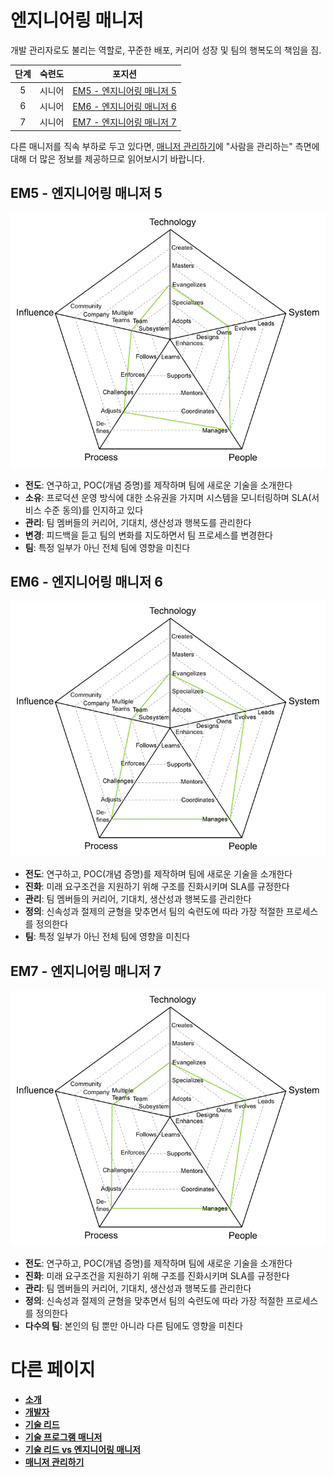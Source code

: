 # 엔지니어링 매니저

개발 관리자로도 불리는 역할로, 꾸준한 배포, 커리어 성장 및 팀의 행복도의 책임을 짐.

| 단계 | 숙련도 |                         포지션                          |
| :---: | :-------: | :-------------------------------------------------------: |
|   5   |  시니어   | [EM5 - 엔지니어링 매니저 5](#em5---엔지니어링-매니저-5) |
|   6   |  시니어   | [EM6 - 엔지니어링 매니저 6](#em6---엔지니어링-매니저-6) |
|   7   |  시니어   | [EM7 - 엔지니어링 매니저 7](#em7---엔지니어링-매니저-7) |

다른 매니저를 직속 부하로 두고 있다면, [매니저 관리하기](Managing-Managers.md)에 "사람을 관리하는" 측면에 대해 더 많은 정보를 제공하므로 읽어보시기 바랍니다.

## EM5 - 엔지니어링 매니저 5

![엔지니어링 매니저 5](../charts/engineeringmanager-5.png)

- **전도**: 연구하고, POC(개념 증명)를 제작하며 팀에 새로운 기술을 소개한다
- **소유**: 프로덕션 운영 방식에 대한 소유권을 가지며 시스템을 모니터링하며 SLA(서비스 수준 동의)를 인지하고 있다
- **관리**: 팀 멤버들의 커리어, 기대치, 생산성과 행복도를 관리한다
- **변경**: 피드백을 듣고 팀의 변화를 지도하면서 팀 프로세스를 변경한다
- **팀**: 특정 일부가 아닌 전체 팀에 영향을 미친다

## EM6 - 엔지니어링 매니저 6

![엔지니어링 매니저 5](../charts/engineeringmanager-6.png)

- **전도**: 연구하고, POC(개념 증명)를 제작하며 팀에 새로운 기술을 소개한다
- **진화**: 미래 요구조건을 지원하기 위해 구조를 진화시키며 SLA를 규정한다
- **관리**: 팀 멤버들의 커리어, 기대치, 생산성과 행복도를 관리한다
- **정의**: 신속성과 절제의 균형을 맞추면서 팀의 숙련도에 따라 가장 적절한 프로세스를 정의한다
- **팀**: 특정 일부가 아닌 전체 팀에 영향을 미친다

## EM7 - 엔지니어링 매니저 7

![엔지니어링 매니저 5](../charts/engineeringmanager-7.png)

- **전도**: 연구하고, POC(개념 증명)를 제작하며 팀에 새로운 기술을 소개한다
- **진화**: 미래 요구조건을 지원하기 위해 구조를 진화시키며 SLA를 규정한다
- **관리**: 팀 멤버들의 커리어, 기대치, 생산성과 행복도를 관리한다
- **정의**: 신속성과 절제의 균형을 맞추면서 팀의 숙련도에 따라 가장 적절한 프로세스를 정의한다
- **다수의 팀**: 본인의 팀 뿐만 아니라 다른 팀에도 영향을 미친다

# 다른 페이지

- [**소개**](README.md)
- [**개발자**](Developer.md)
- [**기술 리드**](TechLead.md)
- [**기술 프로그램 매니저**](TechnicalProgramManager.md)
- [**기술 리드 vs 엔지니어링 매니저**](TechLead-EngineeringManager.md)
- [**매니저 관리하기**](Managing-Managers.md)
